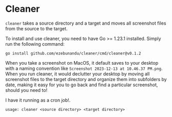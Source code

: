# Cleaner

`cleaner` takes a source directory and a target and moves all screenshot files from the source to the target.

To install and use cleaner, you need to have Go >= 1.23.1 installed. Simply run the following command:

`go install github.com/ezebunandu/cleaner/cmd/cleaner@v0.1.2`

When you take a screenshot on MacOS, it default saves to your desktop with a naming convention like `Screenshot 2023-12-13 at 10.46.37 PM.png`. When you run cleaner, it would declutter your desktop by moving all screenshot files to the target directory and organize them into subfolders by date, making it easy for you to go back and find a particular screenshot, should you need to!

I have it running as a cron job!.

```usage: cleaner <source directory> <target directory>```
